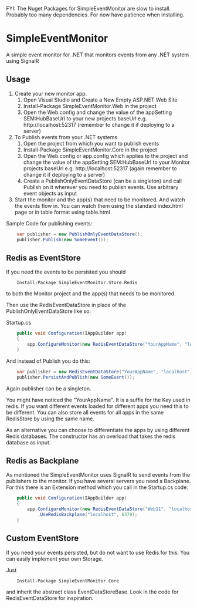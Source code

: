 FYI: The Nuget Packages for SimpleEventMonitor are slow to install. Probably too many dependencies. For now have patience when installing.

# SimpleEventMonitor

A simple event monitor for .NET that monitors events from any .NET system using SignalR

## Usage

1. Create your new monitor app. 
    1. Open Visual Studio and Create a New Empty ASP.NET Web Site
    1. Install-Package SimpleEventMonitor.Web in the project
    1. Open the Web.config and change the value of the appSetting SEM:HubBaseUrl to your new projects baseUrl e.g. http://localhost:52317 (remember to change it if deploying to a server)
1. To Publish events from your .NET systems
	1. Open the project from which you want to publish events
	1. Install-Package SimpleEventMonitor.Core in the project
	1. Open the Web.config or app.config which applies to the project and change the value of the appSetting SEM:HubBaseUrl to your Monitor projects baseUrl e.g. http://localhost:52317 (again remember to change it if deploying to a server)
	1. Create a PublishOnlyEventDataStore (can be a singleton) and call Publish on it wherever you need to publish events. Use arbitrary event objects as input
1. Start the monitor and the app(s) that need to be monitored. And watch the events flow in. You can watch them using the standard index.html page or in table format using table.html	

Sample Code for publishing events:

``` csharp 
    var publisher = new PublishOnlyEventDataStore();
    publisher.Publish(new SomeEvent());
```

## Redis as EventStore

If you need the events to be persisted you should 

```
    Install-Package SimpleEventMonitor.Store.Redis
```

to both the Monitor project and the app(s) that needs to be monitored.

Then use the RedisEventDataStore in place of the PublishOnlyEventDataStore like so:

Startup.cs

``` csharp 
    public void Configuration(IAppBuilder app)
    {
        app.ConfigureMonitor(new RedisEventDataStore("YourAppName", "localhost", 6379));
    }
```

And instead of Publish you do this:

``` csharp 
    var publisher = new RedisEventDataStore("YourAppName", "localhost", 6379);
    publisher.PersistAndPublish(new SomeEvent());
```

Again publisher can be a singleton.

You might have noticed the "YourAppName". It is a suffix for the Key used in redis. If you want different events loaded for different apps you need this to be different. You can also store all events for all apps in the same RedisStore by using the same name. 

As an alternative you can choose to differentiate the apps by using different Redis databases. The constructor has an overload that takes the redis database as input.

## Redis as Backplane

As mentioned the SimpleEventMonitor uses SignalR to send events from the publishers to the monitor. If you have several servers you need a Backplane. For this there is an Extension method which you call in the Startup.cs code:

``` csharp 
    public void Configuration(IAppBuilder app)
    {
        app.ConfigureMonitor(new RedisEventDataStore("Web11", "localhost", 6379))
            .UseRedisBackplane("localhost", 6379);
    }
```

## Custom EventStore

If you need your events persisted, but do not want to use Redis for this. You can easily implement your own Storage.

Just
```
    Install-Package SimpleEventMonitor.Core
```
and inherit the abstract class EventDataStoreBase. Look in the code for RedisEventDataStore for inspiration.







